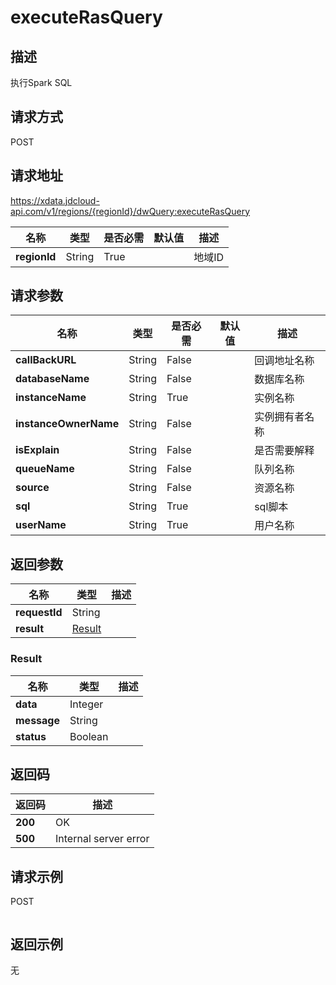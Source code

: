 # executeRasQuery


## 描述
执行Spark SQL

## 请求方式
POST

## 请求地址
https://xdata.jdcloud-api.com/v1/regions/{regionId}/dwQuery:executeRasQuery

|名称|类型|是否必需|默认值|描述|
|---|---|---|---|---|
|**regionId**|String|True||地域ID|

## 请求参数
|名称|类型|是否必需|默认值|描述|
|---|---|---|---|---|
|**callBackURL**|String|False||回调地址名称|
|**databaseName**|String|False||数据库名称|
|**instanceName**|String|True||实例名称|
|**instanceOwnerName**|String|False||实例拥有者名称|
|**isExplain**|String|False||是否需要解释|
|**queueName**|String|False||队列名称|
|**source**|String|False||资源名称|
|**sql**|String|True||sql脚本|
|**userName**|String|True||用户名称|


## 返回参数
|名称|类型|描述|
|---|---|---|
|**requestId**|String||
|**result**|[Result](##Result)||


### <a name="Result">Result</a>
|名称|类型|描述|
|---|---|---|
|**data**|Integer||
|**message**|String||
|**status**|Boolean||

## 返回码
|返回码|描述|
|---|---|
|**200**|OK|
|**500**|Internal server error|

## 请求示例
POST
```

```

## 返回示例
无

